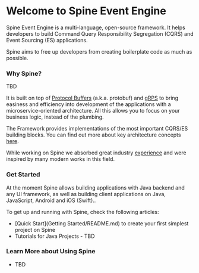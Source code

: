 # Welcome to Spine Event Engine

Spine Event Engine is a multi-language, open-source framework.
It helps developers to build Command Query Responsibility Segregation (CQRS) and Event Sourcing (ES) applications. 

Spine aims to free up developers from creating boilerplate code as much as possible.


### Why Spine?
TBD

It is built on top of [Protocol Buffers](https://developers.google.com/protocol-buffers/docs/overview) (a.k.a. protobuf) and [gRPS](http://www.grpc.io/docs/) to bring easiness and efficiency into development of the applications with a microservice-oriented architecture. All this allows you to focus on your business logic, instead of the plumbing.


The Framework provides implementations of the most important CQRS/ES building blocks. 
You can find out more about key architecture concepts [here](concepts.md).
 
While working on Spine we absorbed great industry [experience](prior_art.md) and were inspired by many modern works in this field.

### Get Started

At the moment Spine allows building applications with Java backend and any UI framework, as well as building client applications on Java, JavaScript, Android and iOS (Swift).. 

To get up and running with Spine, check the following articles:
* [Quick Start](Getting Started/README.md) to create your first simplest project on Spine
* Tutorials for Java Projects - TBD



### Learn More about Using Spine


* TBD